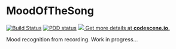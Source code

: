 # MoodOfTheSong
[![Build Status](https://travis-ci.org/pchmielowski/MoodOfTheSong.svg?branch=master)](https://travis-ci.org/pchmielowski/MoodOfTheSong)
[![PDD status](http://www.0pdd.com/svg?name=pchmielowski/MoodOfTheSong)](http://www.0pdd.com/p?name=pchmielowski/MoodOfTheSong)
[![](https://codescene.io/projects/1080/status.svg) Get more details at **codescene.io**.](https://codescene.io/projects/1080/jobs/latest-successful/results)

Mood recognition from recording.
Work in progress...

